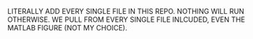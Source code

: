 LITERALLY ADD EVERY SINGLE FILE IN THIS REPO.
NOTHING WILL RUN OTHERWISE.
WE PULL FROM EVERY SINGLE FILE INLCUDED, EVEN THE MATLAB FIGURE (NOT MY CHOICE).
